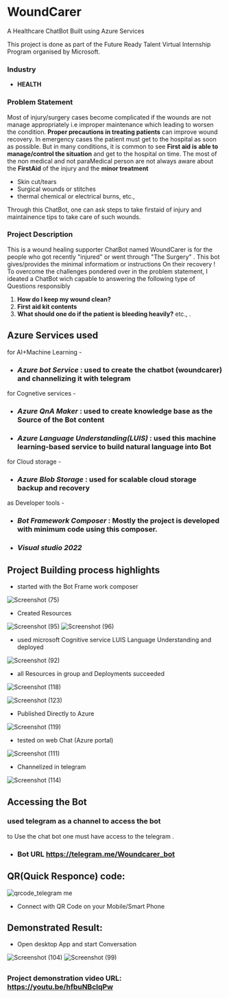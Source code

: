 # WoundCarer 
A Healthcare ChatBot Built using Azure Services 

This project is done as part of the Future Ready Talent Virtual Internship Program organised by Microsoft.
### Industry

 * **HEALTH**

### Problem Statement
Most of injury/surgery cases become complicated if the wounds are not manage appropriately i.e improper maintenance which leading to worsen the condition. **Proper precautions in treating patients** can improve wound recovery. In emergency cases the patient must get to the hospital as soon as possible. But in many conditions, it is common to see **First aid is able to manage/control the situation** and get to the hospital on time. The most of the non medical and not paraMedical person are not always aware about the **FirstAid** of the injury and the **minor treatment**

- Skin cut/tears
- Surgical wounds or stitches
- thermal chemical or electrical burns, etc.,

Through this ChatBot, one can ask steps to take firstaid of injury and maintainence tips to take care of such wounds.

### Project Description 
This is a wound healing supporter ChatBot named WoundCarer is for the people who got recently "injured" or went through "The Surgery" . This bot gives/provides the minimal informatiom or instructions On their recovery !
To overcome the challenges pondered over in the problem statement, I ideated a ChatBot wich capable to answering the following type of Questions responsibly
1. **How do I keep my wound clean?** 
2. **First aid kit contents** 
3. **What should one do if the patient is bleeding heavily?** etc., .
## Azure Services used
for AI+Machine Learning -
* ###  *Azure bot Service* : used to create the chatbot (woundcarer) and channelizing it with telegram 

for Cognetive services -
* ###  *Azure QnA Maker* : used to create knowledge base as the Source of the Bot content
* ###  *Azure Language Understanding(LUIS)* : used this machine learning-based service to build natural language into Bot

for Cloud storage -
* ### *Azure Blob Storage* : used for scalable cloud storage backup and recovery

as Developer tools -
* ###  *Bot Framework Composer* : Mostly the project is developed with minimum code using this composer.
* ###  *Visual studio 2022*

## Project Building process highlights
* started with the Bot Frame work composer

![Screenshot (75)](https://user-images.githubusercontent.com/31448776/151380279-276e9f4a-329b-41f0-bc45-42dcce78d207.png)

* Created Resources

![Screenshot (95)](https://user-images.githubusercontent.com/31448776/151381941-34b1ef33-4e26-4728-9e5a-6bc36f1a897e.png)
![Screenshot (96)](https://user-images.githubusercontent.com/31448776/151381977-651b2bbd-ec93-4358-bf87-78f0baf76062.png)

* used microsoft Cognitive service LUIS Language Understanding and deployed

![Screenshot (92)](https://user-images.githubusercontent.com/31448776/151381569-17c1e30c-7c27-488e-8a8f-40ab5fd60c3a.png)

* all Resources in group and Deployments succeeded
 
![Screenshot (118)](https://user-images.githubusercontent.com/31448776/151382439-736494f2-a42a-47e8-9df5-3075f386750e.png)

![Screenshot (123)](https://user-images.githubusercontent.com/31448776/151382772-f8ad2321-c9c4-4a04-9ce1-30fc4950a4ac.png)

* Published Directly to Azure

![Screenshot (119)](https://user-images.githubusercontent.com/31448776/151382604-25cdb542-983b-4b33-8372-ba91dd17bf06.png)


* tested on web Chat (Azure portal)

![Screenshot (111)](https://user-images.githubusercontent.com/31448776/151383599-5e9f19a1-28cb-41ae-8916-f8d17aa025bb.png)

* Channelized in telegram

![Screenshot (114)](https://user-images.githubusercontent.com/31448776/151383344-fee3b88c-10ad-4471-b197-657e28183d33.png)



## Accessing the Bot
### used **telegram** as a channel to access the bot
to Use the chat bot one must have access to the telegram  .
* ### Bot URL https://telegram.me/Woundcarer_bot  


## QR(Quick Responce) code:
![qrcode_telegram me](https://user-images.githubusercontent.com/31448776/151077157-ca7aff98-39b2-426c-8ecd-1d44070ccf98.png)

* Connect with QR Code on your Mobile/Smart Phone
## Demonstrated Result:
* Open desktop App and start Conversation

![Screenshot (104)](https://user-images.githubusercontent.com/31448776/151077964-ef335763-5271-45e8-8f45-9fad6a596b65.png)
![Screenshot (99)](https://user-images.githubusercontent.com/31448776/151077476-090d2703-1f96-4686-98c5-b035402967bf.png)

##
###  Project demonstration video URL: https://youtu.be/hfbuNBclqPw
##
